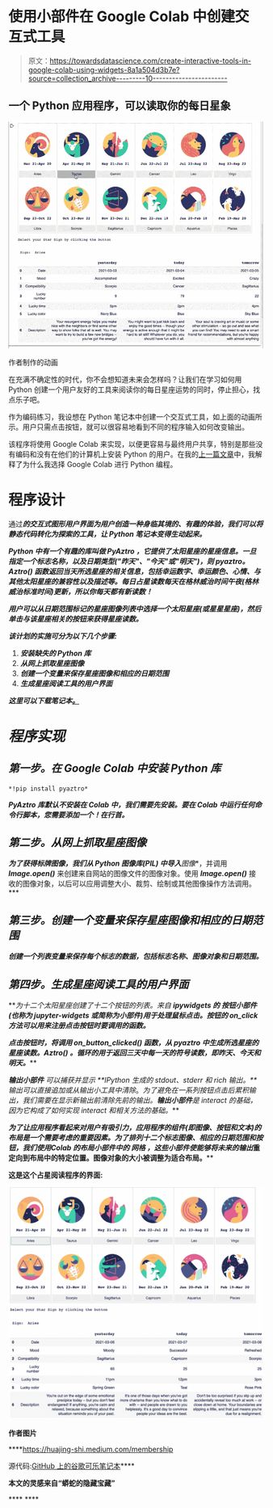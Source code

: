 # 使用小部件在 Google Colab 中创建交互式工具

> 原文：<https://towardsdatascience.com/create-interactive-tools-in-google-colab-using-widgets-8a1a504d3b7e?source=collection_archive---------10----------------------->

## 一个 Python 应用程序，可以读取你的每日星象

![](img/8f84bacdffcba7314bd9b0676ca89681.png)

作者制作的动画

在充满不确定性的时代，你不会想知道未来会怎样吗？让我们在学习如何用 Python 创建一个用户友好的工具来阅读你的每日星座运势的同时，停止担心，找点乐子吧。

作为编码练习，我设想在 Python 笔记本中创建一个交互式工具，如上面的动画所示。用户只需点击按钮，就可以很容易地看到不同的程序输入如何改变输出。

该程序将使用 Google Colab 来实现，以便更容易与最终用户共享，特别是那些没有编码和没有在他们的计算机上安装 Python 的用户。在我的[上一篇文章](/automate-data-preparation-using-google-colab-read-and-process-citi-bike-data-in-zip-file-2ab34dd33205)中，我解释了为什么我选择 Google Colab 进行 Python 编程。

# 程序设计

通过***的交互式图形用户界面为用户创造一种身临其境的、有趣的体验，我们可以将静态代码转化为探索的工具，让 Python 笔记本变得生动起来。***

***Python 中有一个有趣的库叫做 **PyAztro** ，它提供了太阳星座的星座信息。一旦指定一个标志名称，以及日期类型("昨天"、"今天"或"明天")，则 **pyaztro。Aztro()** 函数返回当天所选星座的相关信息，包括幸运数字、幸运颜色、心情、与其他太阳星座的兼容性以及描述等。每日占星读数每天在格林威治时间午夜(格林威治标准时间)更新，所以你每天都有新读数！***

***用户可以从日期范围标记的星座图像列表中选择一个太阳星座(或星星星座)，然后单击与该星座相关的按钮来获得星座读数。***

***该计划的实施可分为以下几个步骤:***

1.  ***安装缺失的 Python 库***
2.  ***从网上抓取星座图像***
3.  ***创建一个变量来保存星座图像和相应的日期范围***
4.  ***生成星座阅读工具的用户界面***

***这里可以下载笔记本[。](https://github.com/shi093/python_widget/blob/main/Daily_Horoscope.ipynb)***

# ***程序实现***

## ***第一步。在 Google Colab 中安装 Python 库***

```
*!pip install pyaztro*
```

*****PyAztro** 库默认不安装在 Colab 中，我们需要先安装。要在 Colab 中运行任何命令行脚本，您需要添加一个！在行首。***

## ***第二步。从网上抓取星座图像***

***为了获得标牌图像，我们从 **Python 图像库(PIL)** 中导入**图像**，并调用 ***Image.open()*** 来创建来自网站的图像文件的图像对象。使用 ***Image.open()*** 接收的图像对象，以后可以应用调整大小、裁剪、绘制或其他图像操作方法调用。***

## *****第三步。创建一个变量来保存星座图像和相应的日期范围*****

***创建一个列表变量来保存每个标志的数据，包括标志名称、图像对象和日期范围。***

## ***第四步。生成星座阅读工具的用户界面***

***为十二个太阳星座创建了十二个按钮的列表。来自 **ipywidgets 的 ***按钮小部件***(**也称为 jupyter-widgets 或简称为小部件)用于处理鼠标点击。*按钮的 ***on_click*** 方法可以用来*注册点击按钮时要调用的函数*。****

****点击按钮时，将调用 *on_button_clicked()* 函数，从 *pyaztro 中生成所选星座的星座读数。Aztro()* 。循环的*用于返回三天中每一天的符号读数，即昨天、今天和明天。*****

*******输出小部件*** 可以捕获并显示 **IPython 生成的 stdout、stderr 和 rich 输出。**输出可以直接*追加*或*从输出小工具中清除*。*为了避免在一系列按钮点击后累积输出，我们需要在显示新输出前清除先前的输出。***输出小部件**是 interact 的基础，因为它构成了如何实现 interact 和相关方法的基础。****

****为了让应用程序看起来对用户有吸引力，应用程序的组件(即图像、按钮和文本)的布局是一个需要考虑的重要因素。为了排列十二个标志图像、相应的日期范围和按钮，我们使用Colab 的布局小部件中的 ***网格*** ，这些小部件使*能够将未来的输出*重定向到布局中的特定位置。图像对象的大小被调整为适合布局。****

****这是这个占星阅读程序的界面:****

****![](img/a57266a1f064d0af10eff9c0edbce6d1.png)****

****作者图片****

****<https://huajing-shi.medium.com/membership>  

源代码:[GitHub 上的谷歌可乐笔记本](https://github.com/shi093/python_widget/blob/main/Daily_Horoscope.ipynb)**** 

****本文的灵感来自“蟒蛇的隐藏宝藏”****

****</hidden-treasures-of-python-78ae604f7e33> ****